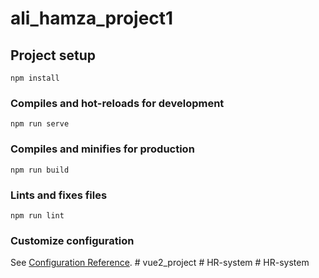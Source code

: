 # ali_hamza_project1

## Project setup
```
npm install
```

### Compiles and hot-reloads for development
```
npm run serve
```

### Compiles and minifies for production
```
npm run build
```

### Lints and fixes files
```
npm run lint
```

### Customize configuration
See [Configuration Reference](https://cli.vuejs.org/config/).
#   v u e 2 _ p r o j e c t  
 #   H R - s y s t e m  
 #   H R - s y s t e m  
 